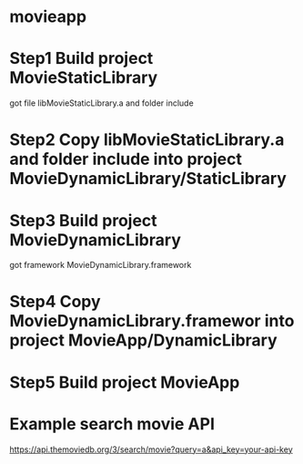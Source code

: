 # movieapp
# Step1 Build project MovieStaticLibrary
  got file libMovieStaticLibrary.a and folder include
# Step2 Copy libMovieStaticLibrary.a and folder include into project MovieDynamicLibrary/StaticLibrary
# Step3 Build project MovieDynamicLibrary
  got framework MovieDynamicLibrary.framework
# Step4 Copy MovieDynamicLibrary.framewor into project MovieApp/DynamicLibrary
# Step5 Build project MovieApp

# Example search movie API
  https://api.themoviedb.org/3/search/movie?query=a&api_key=your-api-key
